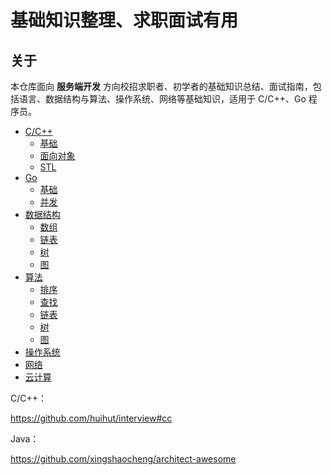 # 基础知识整理、求职面试有用
## 关于

本仓库面向 **服务端开发** 方向校招求职者、初学者的基础知识总结、面试指南，包括语言、数据结构与算法、操作系统、网络等基础知识，适用于 C/C++、Go 程序员。



- [C/C++]()
	- [基础]()
	- [面向对象]()
	- [STL]()
- [Go]()
	- [基础]()
	- [并发]()
- [数据结构]()
	- [数组]()
	- [链表]()
	- [树]()
	- [图]()
- [算法]()
	- [排序]()
	- [查找]()
	- [链表]()
	- [树]()
	- [图]()
- [操作系统]()
- [网络]()
- [云计算]()


C/C++：

<https://github.com/huihut/interview#cc>

Java：

<https://github.com/xingshaocheng/architect-awesome>

